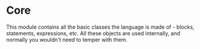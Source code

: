 # Core

This module contains all the basic classes the language is made of - blocks, statements, expressions, etc.
All these objects are used internally, and normally you wouldn't need to temper with them.
